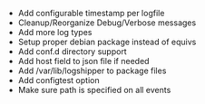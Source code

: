 * Add configurable timestamp per logfile
* Cleanup/Reorganize Debug/Verbose messages
* Add more log types
* Setup proper debian package instead of equivs
* Add conf.d directory support
* Add host field to json file if needed
* Add /var/lib/logshipper to package files
* Add configtest option
* Make sure path is specified on all events
